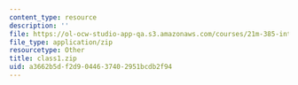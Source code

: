 ```yaml
---
content_type: resource
description: ''
file: https://ol-ocw-studio-app-qa.s3.amazonaws.com/courses/21m-385-interactive-music-systems-fall-2016/a3662b5df2d9044637402951bcdb2f94_class1.zip
file_type: application/zip
resourcetype: Other
title: class1.zip
uid: a3662b5d-f2d9-0446-3740-2951bcdb2f94
---
```

